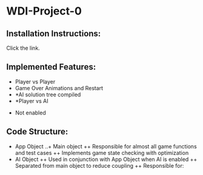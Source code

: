 # WDI-Project-0
## Installation Instructions:
Click the link.

## Implemented Features:
+ Player vs Player
+ Game Over Animations and Restart
+ *AI solution tree compiled
+ *Player vs AI

* Not enabled

## Code Structure:
+ App Object
..+ Main object
++ Responsible for almost all game functions and test cases
++ Implements game state checking with optimization
+ AI Object
++ Used in conjunction with App Object when AI is enabled
++ Separated from main object to reduce coupling
++ Responsible for:
